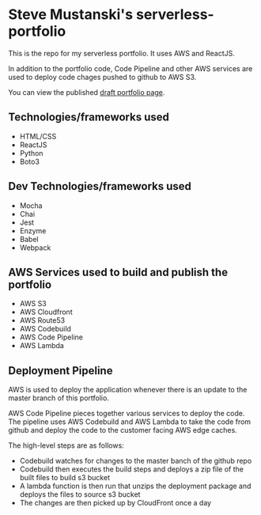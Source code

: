 # Steve Mustanski's serverless-portfolio
This is the repo for my serverless portfolio.  It uses AWS and ReactJS.

In addition to the portfolio code, Code Pipeline and other AWS services are used to deploy code chages pushed to github to
AWS S3. 

You can view the published [draft portfolio page](https://portfolio.stevemustanski.com).

## Technologies/frameworks used
* HTML/CSS
* ReactJS
* Python
* Boto3

## Dev Technologies/frameworks used
* Mocha
* Chai
* Jest
* Enzyme
* Babel
* Webpack

## AWS Services used to build and publish the portfolio
* AWS S3
* AWS Cloudfront
* AWS Route53
* AWS Codebuild
* AWS Code Pipeline
* AWS Lambda

## Deployment Pipeline
AWS is used to deploy the application whenever there is an update to the master branch of this portfolio.

AWS Code Pipeline pieces together various services to deploy the code.  The pipeline uses AWS Codebuild and AWS Lambda to take the code from
github and deploy the code to the customer facing AWS edge caches.

The high-level steps are as follows:
* Codebuild watches for changes to the master banch of the github repo
* Codebuild then executes the build steps and deploys a zip file of the built files to build s3 bucket
* A lambda function is then run that unzips the deployment package and deploys the files to source s3 bucket
* The changes are then picked up by CloudFront once a day